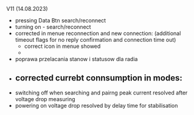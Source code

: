 V11 (14.08.2023)
- pressing Data Btn search/reconnect
- turning on - search/reconnect
- corrected in menue reconnection and new connection: (additional timeout flags for no reply confirmation and connection time out)
	- correct icon in menue showed
	- 
- poprawa przelacania stanow i statusow dla radia
- corrected currebt connsumption in modes:
	- 
- switching off when searching and pairng peak current resolved after voltage drop measuring
- powering on voltage drop resolved by delay time for stabilisation